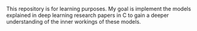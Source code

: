 This repository is for learning purposes. My goal is implement the models explained in deep learning research papers in C to gain a deeper understanding of the inner workings of these models. 
